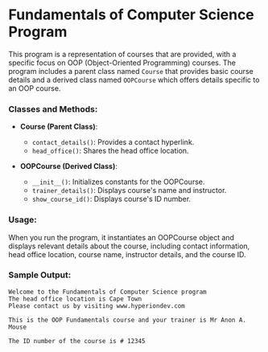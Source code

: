 # Fundamentals of Computer Science Program

This program is a representation of courses that are provided, with a specific focus on OOP (Object-Oriented Programming) courses. The program includes a parent class named `Course` that provides basic course details and a derived class named `OOPCourse` which offers details specific to an OOP course.

### Classes and Methods:

- **Course (Parent Class)**:
    - `contact_details()`: Provides a contact hyperlink.
    - `head_office()`: Shares the head office location.
    
- **OOPCourse (Derived Class)**:
    - `__init__()`: Initializes constants for the OOPCourse.
    - `trainer_details()`: Displays course's name and instructor.
    - `show_course_id()`: Displays course's ID number.

### Usage:

When you run the program, it instantiates an OOPCourse object and displays relevant details about the course, including contact information, head office location, course name, instructor details, and the course ID.

### Sample Output:

```
Welcome to the Fundamentals of Computer Science program
The head office location is Cape Town
Please contact us by visiting www.hyperiondev.com

This is the OOP Fundamentals course and your trainer is Mr Anon A. Mouse

The ID number of the course is # 12345
```
